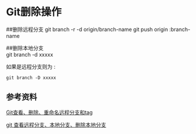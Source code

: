 # Git删除操作

##删除远程分支
    git branch -r -d origin/branch-name
    git push origin :branch-name

##删除本地分支   
    git branch -d xxxxx

如果是远程分支则为 : 

    git branch -D xxxxx


## 参考资料

[Git查看、删除、重命名远程分支和tag](http://zengrong.net/post/1746.htm)

[git 查看远程分支、本地分支、删除本地分支](http://blog.it985.com/753.html)
